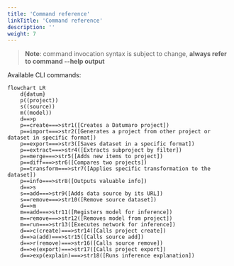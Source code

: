 ```yaml
---
title: 'Command reference'
linkTitle: 'Command reference'
description: ''
weight: 7
---
```


> **Note**: command invocation syntax is subject to change,
> **always refer to command --help output**

Available CLI commands:

<div class="text-center large-scheme">

```mermaid
flowchart LR
    d{datum}
    p((project))
    s((source))
    m((model))
    d==>p
    p==create===>str1([Creates a Datumaro project])
    p==import===>str2([Generates a project from other project or dataset in specific format])
    p==export===>str3([Saves dataset in a specific format])
    p==extract===>str4([Extracts subproject by filter])
    p==merge===>str5([Adds new items to project])
    p==diff===>str6([Compares two projects])
    p==transform===>str7([Applies specific transformation to the dataset])
    p==info===>str8([Outputs valuable info])
    d==>s
    s==add===>str9([Adds data source by its URL])
    s==remove===>str10([Remove source dataset])
    d==>m
    m==add===>str11([Registers model for inference])
    m==remove===>str12([Removes model from project])
    m==run===>str13([Executes network for inference])
    d==>c(create)===>str14([Calls project create])
    d==>a(add)===>str15([Calls source add])
    d==>r(remove)===>str16([Calls source remove])
    d==>e(export)===>str17([Calls project export])
    d==>exp(explain)===>str18([Runs inference explanation])
```

</div>
